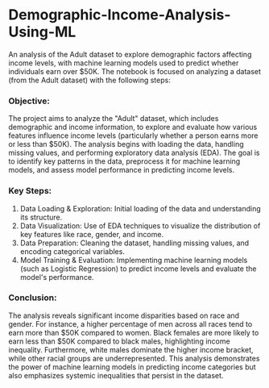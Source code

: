 # Demographic-Income-Analysis-Using-ML
An analysis of the Adult dataset to explore demographic factors affecting income levels, with machine learning models used to predict whether individuals earn over $50K.
The notebook is focused on analyzing a dataset (from the Adult dataset) with the following steps:

### Objective:
The project aims to analyze the "Adult" dataset, which includes demographic and income information, to explore and evaluate how various features influence income levels (particularly whether a person earns more or less than $50K). The analysis begins with loading the data, handling missing values, and performing exploratory data analysis (EDA). The goal is to identify key patterns in the data, preprocess it for machine learning models, and assess model performance in predicting income levels.

### Key Steps:
1. Data Loading & Exploration: Initial loading of the data and understanding its structure.
2. Data Visualization: Use of EDA techniques to visualize the distribution of key features like race, gender, and income.
3. Data Preparation: Cleaning the dataset, handling missing values, and encoding categorical variables.
4. Model Training & Evaluation: Implementing machine learning models (such as Logistic Regression) to predict income levels and evaluate the model's performance.

### Conclusion:
The analysis reveals significant income disparities based on race and gender. For instance, a higher percentage of men across all races tend to earn more than $50K compared to women. Black females are more likely to earn less than $50K compared to black males, highlighting income inequality. Furthermore, white males dominate the higher income bracket, while other racial groups are underrepresented. This analysis demonstrates the power of machine learning models in predicting income categories but also emphasizes systemic inequalities that persist in the dataset.
